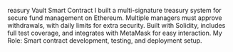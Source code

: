 reasury Vault Smart Contract
I built a multi-signature treasury system for secure fund management on Ethereum. Multiple managers must approve withdrawals, with daily limits for extra security. Built with Solidity, includes full test coverage, and integrates with MetaMask for easy interaction.
My Role: Smart contract development, testing, and deployment setup.
